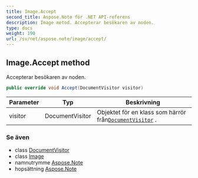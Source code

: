 ```yaml
---
title: Image.Accept
second_title: Aspose.Note för .NET API-referens
description: Image metod. Accepterar besökaren av noden.
type: docs
weight: 190
url: /sv/net/aspose.note/image/accept/
---
```

## Image.Accept method

Accepterar besökaren av noden.

```csharp
public override void Accept(DocumentVisitor visitor)
```

| Parameter | Typ | Beskrivning |
| --- | --- | --- |
| visitor | DocumentVisitor | Objektet för en klass som härrör från[`DocumentVisitor`](../../documentvisitor/) . |

### Se även

* class [DocumentVisitor](../../documentvisitor/)
* class [Image](../)
* namnutrymme [Aspose.Note](../../image/)
* hopsättning [Aspose.Note](../../../)


